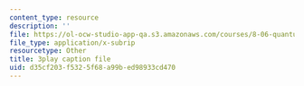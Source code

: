 ```yaml
---
content_type: resource
description: ''
file: https://ol-ocw-studio-app-qa.s3.amazonaws.com/courses/8-06-quantum-physics-iii-spring-2018/d35cf203f5325f68a99bed98933cd470_qk6l3z5ab0o.vtt
file_type: application/x-subrip
resourcetype: Other
title: 3play caption file
uid: d35cf203-f532-5f68-a99b-ed98933cd470
---
```

